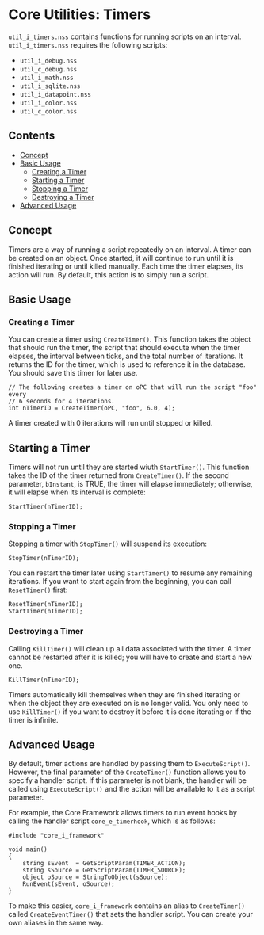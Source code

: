 # Core Utilities: Timers

`util_i_timers.nss` contains functions for running scripts on an interval.
`util_i_timers.nss` requires the following scripts:
- `util_i_debug.nss`
- `util_c_debug.nss`
- `util_i_math.nss`
- `util_i_sqlite.nss`
- `util_i_datapoint.nss`
- `util_i_color.nss`
- `util_c_color.nss`

## Contents

- [Concept](#concept)
- [Basic Usage](#basic-usage)
  - [Creating a Timer](#creating-a-timer)
  - [Starting a Timer](#starting-a-timer)
  - [Stopping a Timer](#stopping-a-timer)
  - [Destroying a Timer](#destroying-a-timer)
- [Advanced Usage](#advanced-usage)

## Concept

Timers are a way of running a script repeatedly on an interval. A timer can be
created on an object. Once started, it will continue to run until it is finished
iterating or until killed manually. Each time the timer elapses, its action will
run. By default, this action is to simply run a script.

## Basic Usage

### Creating a Timer

You can create a timer using `CreateTimer()`. This function takes the object
that should run the timer, the script that should execute when the timer
elapses, the interval between ticks, and the total number of iterations. It
returns the ID for the timer, which is used to reference it in the database.
You should save this timer for later use.

```nwscript
// The following creates a timer on oPC that will run the script "foo" every
// 6 seconds for 4 iterations.
int nTimerID = CreateTimer(oPC, "foo", 6.0, 4);
```

A timer created with 0 iterations will run until stopped or killed.

## Starting a Timer
Timers will not run until they are started wiuth `StartTimer()`. This function
takes the ID of the timer returned from `CreateTimer()`. If the second
parameter, `bInstant`, is TRUE, the timer will elapse immediately; otherwise, it
will elapse when its interval is complete:

```nwscript
StartTimer(nTimerID);
```

### Stopping a Timer
Stopping a timer with `StopTimer()` will suspend its execution:
```nwscript
StopTimer(nTimerID);
```
You can restart the timer later using `StartTimer()` to resume any remaining
iterations. If you want to start again from the beginning, you can call
`ResetTimer()` first:
```nwscript
ResetTimer(nTimerID);
StartTimer(nTimerID);
```

### Destroying a Timer
Calling `KillTimer()` will clean up all data associated with the timer. A timer
cannot be restarted after it is killed; you will have to create and start a new
one.
```nwscript
KillTimer(nTimerID);
```

Timers automatically kill themselves when they are finished iterating or when
the object they are executed on is no longer valid. You only need to use
`KillTimer()` if you want to destroy it before it is done iterating or if the
timer is infinite.

## Advanced Usage
By default, timer actions are handled by passing them to `ExecuteScript()`.
However, the final parameter of the `CreateTimer()` function allows you to
specify a handler script. If this parameter is not blank, the handler will be
called using `ExecuteScript()` and the action will be available to it as a
script parameter.

For example, the Core Framework allows timers to run event hooks by calling the
handler script `core_e_timerhook`, which is as follows:
```nwscript
#include "core_i_framework"

void main()
{
    string sEvent  = GetScriptParam(TIMER_ACTION);
    string sSource = GetScriptParam(TIMER_SOURCE);
    object oSource = StringToObject(sSource);
    RunEvent(sEvent, oSource);
}
```

To make this easier, `core_i_framework` contains an alias to `CreateTimer()`
called `CreateEventTimer()` that sets the handler script. You can create your
own aliases in the same way.
